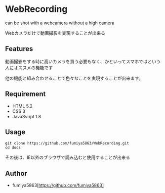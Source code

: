 # WebRecording
can be shot with a webcamera without a high camera

Webカメラだけで動画撮影を実現することが出来る

## Features
動画撮影をする時に高いカメラを買う必要もなく、かといってスマホではという人にオススメの機能です

他の機能と組み合わせることで色々なことを実現することが出来ます。

## Requirement

* HTML 5.2
* CSS 3
* JavaSvript 1.8

## Usage

```
git clone https://github.com/fumiya5863/WebRecording.git
cd docs
```
その後は、IE以外のブラウザで読み込むと使用することが出来る

## Author

* fumiya5863[https://github.com/fumiya5863]

